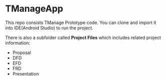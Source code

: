 # TManageApp

This repo consists TManage Prototype code. You can clone and import it into IDE(Android Studio) to run the project.

There is also a subfolder called **Project Files** which includes related project information: 
- Proposal
- DFD 
- EFD 
- FRD
- Presentation
    
    
    











